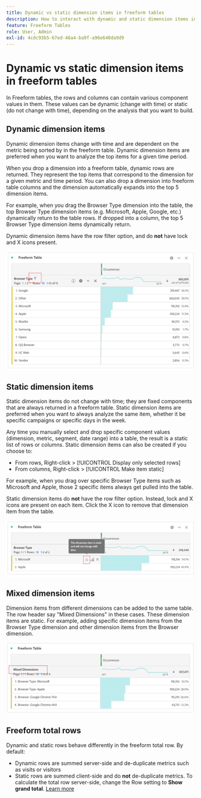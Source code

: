 ```yaml
---
title: Dynamic vs static dimension items in freeform tables
description: How to interact with dynamic and static dimension items in tables.
feature: Freeform Tables
role: User, Admin
exl-id: 4cdc93b5-67ed-46a4-ba9f-a96e640da9d9
---
```

# Dynamic vs static dimension items in freeform tables

In Freeform tables, the rows and columns can contain various component values in them. These values can be dynamic (change with time) or static (do not change with time), depending on the analysis that you want to build.

## Dynamic dimension items

Dynamic dimension items change with time and are dependent on the metric being sorted by in the freeform table. Dynamic dimension items are preferred when you want to analyze the top items for a given time period.

When you drop a dimension into a freeform table, dynamic rows are returned. They represent the top items that correspond to the dimension for a given metric and time period. You can also drop a dimension into freeform table columns and the dimension automatically expands into the top 5 dimension items.

For example, when you drag the Browser Type dimension into the table, the top Browser Type dimension items (e.g. Microsoft, Apple, Google, etc.) dynamically return to the table rows. If dropped into a column, the top 5 Browser Type dimension items dynamically return.

Dynamic dimension items have the row filter option, and do **not** have lock and X icons present.

![](assets/dynamic-items.png)

## Static dimension items

Static dimension items do not change with time; they are fixed components that are always returned in a freeform table. Static dimension items are preferred when you want to always analyze the same item, whether it be specific campaigns or specific days in the week.

Any time you manually select and drop specific component values (dimension, metric, segment, date range) into a table, the result is a static list of rows or columns. Static dimension items can also be created if you choose to:

* From rows, Right-click > [!UICONTROL Display only selected rows]
* From columns, Right-click > [!UICONTROL Make item static]

For example, when you drag over specific Browser Type items such as Microsoft and Apple, those 2 specific items always get pulled into the table. 

Static dimension items do **not** have the row filter option. Instead, lock and X icons are present on each item. Click the X icon to remove that dimension item from the table.

![](assets/static-items.png)

## Mixed dimension items

Dimension items from different dimensions can be added to the same table. The row header say "Mixed Dimensions" in these cases. These dimension items are static. For example, adding specific dimension items from the Browser Type dimension and other dimension items from the Browser dimension.

![](assets/mixed-dimensions.png)

## Freeform total rows

Dynamic and static rows behave differently in the freeform total row. By default:

* Dynamic rows are summed server-side and de-duplicate metrics such as visits or visitors
* Static rows are summed client-side and do **not** de-duplicate metrics. To calculate the total row server-side, change the Row setting to **Show grand total**. [Learn more](https://experienceleague.adobe.com/docs/analytics/analyze/analysis-workspace/visualizations/freeform-table/workspace-totals.html)
